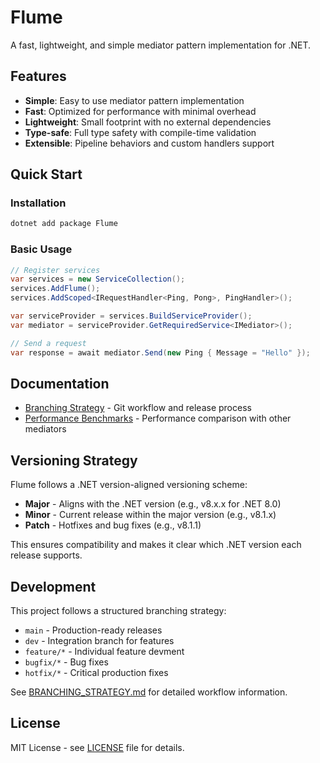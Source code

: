 # Flume

A fast, lightweight, and simple mediator pattern implementation for .NET.

## Features

- **Simple**: Easy to use mediator pattern implementation
- **Fast**: Optimized for performance with minimal overhead
- **Lightweight**: Small footprint with no external dependencies
- **Type-safe**: Full type safety with compile-time validation
- **Extensible**: Pipeline behaviors and custom handlers support

## Quick Start

### Installation

```bash
dotnet add package Flume
```

### Basic Usage

```csharp
// Register services
var services = new ServiceCollection();
services.AddFlume();
services.AddScoped<IRequestHandler<Ping, Pong>, PingHandler>();

var serviceProvider = services.BuildServiceProvider();
var mediator = serviceProvider.GetRequiredService<IMediator>();

// Send a request
var response = await mediator.Send(new Ping { Message = "Hello" });
```

## Documentation

- [Branching Strategy](BRANCHING_STRATEGY.md) - Git workflow and release process
- [Performance Benchmarks](PERFORMANCE.md) - Performance comparison with other mediators

## Versioning Strategy

Flume follows a .NET version-aligned versioning scheme:

- **Major** - Aligns with the .NET version (e.g., v8.x.x for .NET 8.0)
- **Minor** - Current release within the major version (e.g., v8.1.x)
- **Patch** - Hotfixes and bug fixes (e.g., v8.1.1)

This ensures compatibility and makes it clear which .NET version each release supports.

## Development

This project follows a structured branching strategy:

- `main` - Production-ready releases
- `dev` - Integration branch for features
- `feature/*` - Individual feature devment
- `bugfix/*` - Bug fixes
- `hotfix/*` - Critical production fixes

See [BRANCHING_STRATEGY.md](BRANCHING_STRATEGY.md) for detailed workflow information.

## License

MIT License - see [LICENSE](LICENSE) file for details.
